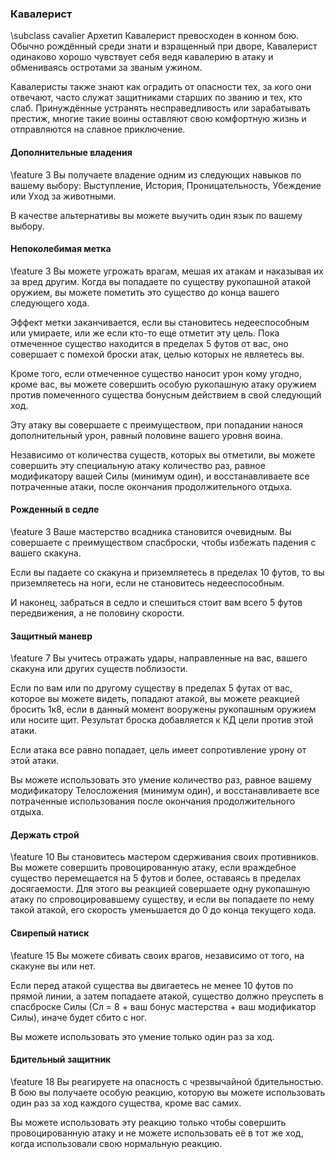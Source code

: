 ### Кавалерист
\subclass cavalier
Архетип Кавалерист превосходен в конном бою. Обычно рождённый среди знати и взращенный при дворе, Кавалерист одинаково хорошо чувствует себя ведя кавалерию в атаку и обмениваясь остротами за званым ужином.

Кавалеристы также знают как оградить от опасности тех, за кого они отвечают, часто служат защитниками старших по званию и тех, кто слаб. Принуждённые устранять несправедливость или зарабатывать престиж, многие такие воины оставляют свою комфортную жизнь и отправляются на славное приключение.

#### Дополнительные владения
\feature 3
Вы получаете владение одним из следующих навыков по вашему выбору: Выступление, История, Проницательность, Убеждение или Уход за животными.

В качестве альтернативы вы можете выучить один язык по вашему выбору.

#### Непоколебимая метка
\feature 3
Вы можете угрожать врагам, мешая их атакам и наказывая их за вред другим. Когда вы попадаете по существу рукопашной атакой оружием, вы можете пометить это существо до конца вашего следующего хода.

Эффект метки заканчивается, если вы становитесь недееспособным или умираете, или же если кто-то еще отметит эту цель. Пока отмеченное существо находится в пределах 5 футов от вас, оно совершает с помехой броски атак, целью которых не являетесь вы.

Кроме того, если отмеченное существо наносит урон кому угодно, кроме вас, вы можете совершить особую рукопашную атаку оружием против помеченного существа бонусным действием в свой следующий ход.

Эту атаку вы совершаете с преимуществом, при попадании нанося дополнительный урон, равный половине вашего уровня воина.

Независимо от количества существ, которых вы отметили, вы можете совершить эту специальную атаку количество раз, равное модификатору вашей Силы (минимум один), и восстанавливаете все потраченные атаки, после окончания продолжительного отдыха.

#### Рожденный в седле
\feature 3
Ваше мастерство всадника становится очевидным. Вы совершаете с преимуществом спасброски, чтобы избежать падения с вашего скакуна.

Если вы падаете со скакуна и приземляетесь в пределах 10 футов, то вы приземляетесь на ноги, если не становитесь недееспособным.

И наконец, забраться в седло и спешиться стоит вам всего 5 футов передвижения, а не половину скорости.

#### Защитный маневр
\feature 7
Вы учитесь отражать удары, направленные на вас, вашего скакуна или других существ поблизости.

Если по вам или по другому существу в пределах 5 футах от вас, которое вы можете видеть, попадают атакой, вы можете реакцией бросить 1к8, если в данный момент вооружены рукопашным оружием или носите щит. Результат броска добавляется к КД цели против этой атаки.

Если атака все равно попадает, цель имеет сопротивление урону от этой атаки.

Вы можете использовать это умение количество раз, равное вашему модификатору Телосложения (минимум один), и восстанавливаете все потраченные использования после окончания продолжительного отдыха.

#### Держать строй
\feature 10
Вы становитесь мастером сдерживания своих противников. Вы можете совершить провоцированную атаку, если враждебное существо перемещается на 5 футов и более, оставаясь в пределах досягаемости. Для этого вы реакцией совершаете одну рукопашную атаку по спровоцировавшему существу, и если вы попадаете по нему такой атакой, его скорость уменьшается до 0 до конца текущего хода.

#### Свирепый натиск
\feature 15
Вы можете сбивать своих врагов, независимо от того, на скакуне вы или нет.

Если перед атакой существа вы двигаетесь не менее 10 футов по прямой линии, а затем попадаете атакой, существо должно преуспеть в спасброске Силы (Сл = 8 + ваш бонус мастерства + ваш модификатор Силы), иначе будет сбито с ног.

Вы можете использовать это умение только один раз за ход.

#### Бдительный защитник
\feature 18
Вы реагируете на опасность с чрезвычайной бдительностью. В бою вы получаете особую реакцию, которую вы можете использовать один раз за ход каждого существа, кроме вас самих.

Вы можете использовать эту реакцию только чтобы совершить провоцированную атаку и не можете использовать её в тот же ход, когда использовали свою нормальную реакцию.
